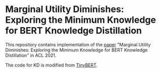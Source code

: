 # Marginal Utility Diminishes: Exploring the Minimum Knowledge for BERT Knowledge Distillation

This repository contains implementation of the [paper](https://arxiv.org/abs/2106.05691) "Marginal Utility Diminishes: Exploring the Minimum Knowledge for BERT Knowledge Distillation" in ACL 2021.

The code for KD is modified from [TinyBERT](https://github.com/huawei-noah/Pretrained-Language-Model/tree/master/TinyBERT).
